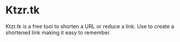 # Ktzr.tk
Ktzr.tk is a free tool to shorten a URL or reduce a link.
Use to create a shortened link making it easy to remember.
